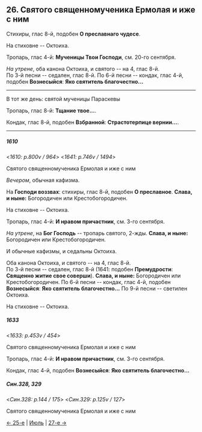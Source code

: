 
## 26. Святого священномученика Ермолая и иже с ним

Стихиры, глас 8-й, подобен **О преславнаго чудесе**.  

На стиховне -- Октоиха. 

Тропарь, глас 4-й: **Мученицы Твои Господи**, см. 20-го сентября.

*На утрене*, оба канона Октоиха, и святого -- на 4, глас 8-й.   
По 3-й песни -- седален, глас 8-й.
По 6-й песни -- кондак, глас 4-й, подобен **Вознесыйся**: **Яко святитель благочестно...**

---

В тот же день: святой мученицы Параскевы

Тропарь, глас 8-й: **Тщание твое...**.

Кондак, глас 8-й, подобен **Взбранной**: **Страстотерпице вернии...**.

---

##### 1610

<*1610: p.800v / 964*>
<*1641: p.746v / 1494*>

Святого священномученика Ермолая и иже с ним

*Вечером*, обычная кафизма.

На **Господи воззвах**: стихиры, глас 8-й, подобен **О преславное**.
**Слава, и ныне:** Богородичен или Крестобогородичен.

На стиховне -- Октоиха.

Тропарь, глас 4-й: **И нравом причастник**, см. 3-го сентября.

*На утрене*, на **Бог Господь** -- тропарь святого, 2-жды.
**Слава, и ныне:** Богородичен или Крестобогородичен.

И обычные кафизмы, и седальны Октоиха. 

Оба канона Октоиха, и святого -- на 4, глас 8-й.  
По 3-й песни -- седален, глас 8-й (1641: подобен **Премудрости**: **Священно житие свое соверши**). 
**Слава, и ныне:** Богородичен или Крестобогородичен. 
По 6-й песни -- кондак, глас 4-й, подобен **Вознесыйся**: **Яко святитель благочестно...**
По 9-й песни -- светилен Октоиха.

На стиховне -- Октоиха.

##### 1633

<*1633: p.453v / 454*>

Святого священномученика Ермолая и иже с ним

Тропарь, глас 4-й: **И нравом причастник**, см. 3-го сентября. 

Кондак, глас 4-й, подобен **Вознесыйся**: **Яко святитель благочестно...**

##### Син.328, 329

<*Син.328: p.144 / 175*>
<*Син.329: p.125v / 127*>

Святого священномученика Ермолая и иже с ним

[← 25-е](07_25_SAB.ru.md) | [Июль](README.md#26-й) | [27-е →](07_27_SAB.ru.md)
